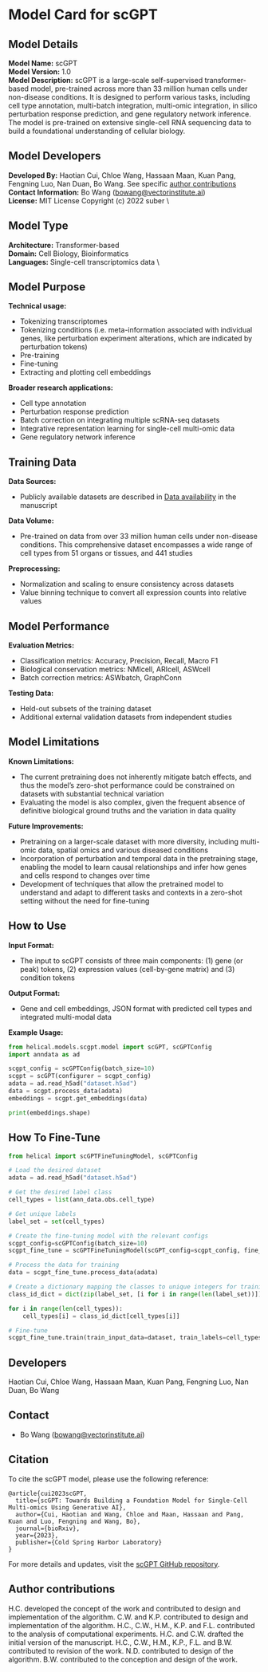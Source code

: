 # Model Card for scGPT

## Model Details

**Model Name:** scGPT  \
**Model Version:** 1.0  \
**Model Description:** scGPT is a large-scale self-supervised transformer-based model, pre-trained across more than 33 million human cells under non-disease conditions. It is designed to perform various tasks, including cell type annotation, multi-batch integration, multi-omic integration, in silico perturbation response prediction, and gene regulatory network inference. The model is pre-trained on extensive single-cell RNA sequencing data to build a foundational understanding of cellular biology.

## Model Developers

**Developed By:** Haotian Cui, Chloe Wang, Hassaan Maan, Kuan Pang, Fengning Luo, Nan Duan, Bo Wang. See specific [author contributions](#citation) \
**Contact Information:** Bo Wang (bowang@vectorinstitute.ai)  \
**License:** MIT License Copyright (c) 2022 suber \

## Model Type

**Architecture:** Transformer-based  \
**Domain:** Cell Biology, Bioinformatics  \
**Languages:** Single-cell transcriptomics data \

## Model Purpose

**Technical usage:**
- Tokenizing transcriptomes
- Tokenizing conditions (i.e. meta-information associated with individual genes, like perturbation experiment alterations, which are indicated by perturbation tokens)
- Pre-training
- Fine-tuning 
- Extracting and plotting cell embeddings

**Broader research applications:**  
- Cell type annotation 
- Perturbation response prediction
- Batch correction on integrating multiple scRNA-seq datasets
- Integrative representation learning for single-cell multi-omic data
- Gene regulatory network inference 

## Training Data

**Data Sources:**  
- Publicly available datasets are described in [Data availability](https://www.nature.com/articles/s41592-024-02201-0#data-availability) in the manuscript

**Data Volume:**  
- Pre-trained on data from over 33 million human cells under non-disease conditions. This comprehensive dataset encompasses a wide range of cell types from 51 organs or tissues, and 441 studies

**Preprocessing:**  
- Normalization and scaling to ensure consistency across datasets
- Value binning technique to convert all expression counts
into relative values

## Model Performance

**Evaluation Metrics:**  
- Classification metrics: Accuracy, Precision, Recall, Macro F1 
- Biological conservation metrics: NMIcell, ARIcell, ASWcell
- Batch correction metrics: ASWbatch, GraphConn

**Testing Data:**  
- Held-out subsets of the training dataset
- Additional external validation datasets from independent studies

## Model Limitations

**Known Limitations:**
- The current pretraining does not inherently mitigate batch effects, and thus the
model’s zero-shot performance could be constrained on datasets
with substantial technical variation
- Evaluating the model is also
complex, given the frequent absence of definitive biological ground
truths and the variation in data quality

**Future Improvements:**  
- Pretraining on a larger-scale dataset
with more diversity, including multi-omic data, spatial omics and various
diseased conditions
- Incorporation of perturbation
and temporal data in the pretraining stage, enabling the model
to learn causal relationships and infer how genes and cells respond
to changes over time
- Development of techniques that
allow the pretrained model to understand and adapt to different tasks
and contexts in a zero-shot setting without the need for fine-tuning

## How to Use

**Input Format:**  
- The input to scGPT consists of three main components:
(1) gene (or peak) tokens, (2) expression values (cell-by-gene matrix) and (3) condition
tokens

**Output Format:**  
- Gene and cell embeddings, JSON format with predicted cell types and integrated multi-modal data

**Example Usage:**
```python
from helical.models.scgpt.model import scGPT, scGPTConfig
import anndata as ad

scgpt_config = scGPTConfig(batch_size=10)
scgpt = scGPT(configurer = scgpt_config)
adata = ad.read_h5ad("dataset.h5ad")
data = scgpt.process_data(adata)
embeddings = scgpt.get_embeddings(data)

print(embeddings.shape)
```

## How To Fine-Tune

```python
from helical import scGPTFineTuningModel, scGPTConfig

# Load the desired dataset
adata = ad.read_h5ad("dataset.h5ad")

# Get the desired label class
cell_types = list(ann_data.obs.cell_type)

# Get unique labels
label_set = set(cell_types)

# Create the fine-tuning model with the relevant configs
scgpt_config=scGPTConfig(batch_size=10)
scgpt_fine_tune = scGPTFineTuningModel(scGPT_config=scgpt_config, fine_tuning_head="classification", output_size=len(label_set))

# Process the data for training
data = scgpt_fine_tune.process_data(adata)

# Create a dictionary mapping the classes to unique integers for training
class_id_dict = dict(zip(label_set, [i for i in range(len(label_set))]))

for i in range(len(cell_types)):
    cell_types[i] = class_id_dict[cell_types[i]]

# Fine-tune
scgpt_fine_tune.train(train_input_data=dataset, train_labels=cell_types)
```

## Developers

Haotian Cui, Chloe Wang, Hassaan Maan, Kuan Pang, Fengning Luo, Nan Duan, Bo Wang

## Contact

- Bo Wang (bowang@vectorinstitute.ai)

## Citation

To cite the scGPT model, please use the following reference:
```
@article{cui2023scGPT,
  title={scGPT: Towards Building a Foundation Model for Single-Cell Multi-omics Using Generative AI},
  author={Cui, Haotian and Wang, Chloe and Maan, Hassaan and Pang, Kuan and Luo, Fengning and Wang, Bo},
  journal={bioRxiv},
  year={2023},
  publisher={Cold Spring Harbor Laboratory}
}
```

For more details and updates, visit the [scGPT GitHub repository](https://github.com/bowang-lab/scGPT).

## Author contributions

H.C. developed the concept of the work and contributed to design
and implementation of the algorithm. C.W. and K.P. contributed to
design and implementation of the algorithm. H.C., C.W., H.M., K.P. and
F.L. contributed to the analysis of computational experiments. H.C.
and C.W. drafted the initial version of the manuscript. H.C., C.W., H.M.,
K.P., F.L. and B.W. contributed to revision of the work. N.D. contributed
to design of the algorithm. B.W. contributed to the conception and
design of the work.
